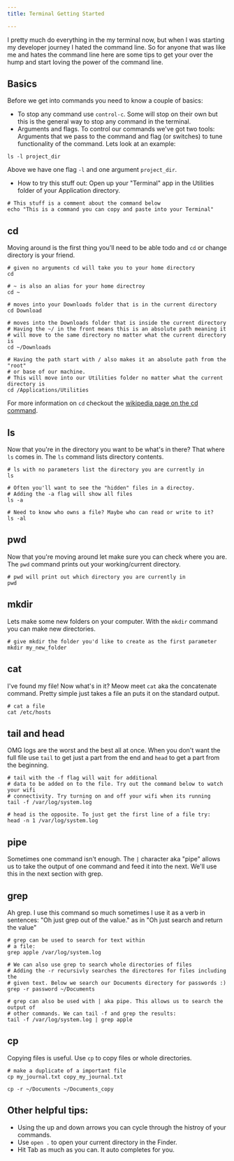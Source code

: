 ```yaml
---
title: Terminal Getting Started

---
```


I pretty much do everything in the my terminal now, but when I was starting my
developer journey I hated the command line. So for anyone that was like me and
hates the command line here are some tips to get your over the hump and start
loving the power of the command line.

## Basics

Before we get into commands you need to know a couple of basics:

* To stop any command use `control-c`. Some will stop on their own but this
is the general way to stop any command in the terminal.
* Arguments and flags. To control our commands we've got two tools: Arguments
that we pass to the command and flag (or switches) to tune functionality of the
command. Lets look at an example:

<pre><code data-language="shell">ls -l project_dir
</code></pre>

Above we have one flag `-l` and one argument `project_dir`.

* How to try this stuff out: Open up your "Terminal" app in the Utilities folder
of your Application directory.

<pre><code data-language="shell"># This stuff is a comment about the command below
echo "This is a command you can copy and paste into your Terminal"
</code></pre>

## cd

Moving around is the first thing you'll need to be able todo and `cd` or change
directory is your friend.

<pre><code data-language="shell"># given no arguments cd will take you to your home directory
cd

# ~ is also an alias for your home directroy
cd ~

# moves into your Downloads folder that is in the current directory
cd Download

# moves into the Downloads folder that is inside the current directory
# Having the ~/ in the front means this is an absolute path meaning it
# will move to the same directory no matter what the current directory is
cd ~/Downloads

# Having the path start with / also makes it an absolute path from the "root"
# or base of our machine.
# This will move into our Utilities folder no matter what the current directory is
cd /Applications/Utilities
</code></pre>

For more information on `cd` checkout the [wikipedia page on the cd command](http://en.wikipedia.org/wiki/Cd_\(command\)).

## ls

Now that you're in the directory you want to be what's in there? That where `ls`
comes in. The `ls` command lists directory contents.

<pre><code data-language="shell"># ls with no parameters list the directory you are currently in
ls

# Often you'll want to see the "hidden" files in a directoy.
# Adding the -a flag will show all files
ls -a

# Need to know who owns a file? Maybe who can read or write to it?
ls -al
</code></pre>

## pwd

Now that you're moving around let make sure you can check where you are. The `pwd`
command prints out your working/current directory.

<pre><code data-language="shell"># pwd will print out which directory you are currently in
pwd
</code></pre>

## mkdir

Lets make some new folders on your computer. With the `mkdir` command you can
make new directories.

<pre><code data-language="shell"># give mkdir the folder you'd like to create as the first parameter
mkdir my_new_folder
</code></pre>

## cat

I've found my file! Now what's in it? Meow meet `cat` aka the concatenate command.
Pretty simple just takes a file an puts it on the standard output.

<pre><code data-language="shell"># cat a file
cat /etc/hosts
</code></pre>

## tail and head

OMG logs are the worst and the best all at once. When you don't want the full
file use `tail` to get just a part from the end and `head` to get a part from
the beginning.

<pre><code data-language="shell"># tail with the -f flag will wait for additional
# data to be added on to the file. Try out the command below to watch your wifi
# connectivity. Try turning on and off your wifi when its running
tail -f /var/log/system.log

# head is the opposite. To just get the first line of a file try:
head -n 1 /var/log/system.log
</code></pre>

## pipe

Sometimes one command isn't enough. The `|` character aka "pipe" allows us to
take the output of one command and feed it into the next. We'll use this in the
next section with grep.

## grep

Ah grep. I use this command so much sometimes I use it as a verb in sentences:
"Oh just grep out of the value." as in "Oh just search and return the value"

<pre><code data-language="shell"># grep can be used to search for text within
# a file:
grep apple /var/log/system.log

# We can also use grep to search whole directories of files
# Adding the -r recursivly searches the directores for files including the
# given text. Below we search our Documents directory for passwords :)
grep -r password ~/Documents

# grep can also be used with | aka pipe. This allows us to search the output of
# other commands. We can tail -f and grep the results:
tail -f /var/log/system.log | grep apple
</code></pre>

## cp

Copying files is useful. Use `cp` to copy files or whole directories.

<pre><code data-language="shell"># make a duplicate of a important file
cp my_journal.txt copy_my_journal.txt

cp -r ~/Documents ~/Documents_copy
</code></pre>

## Other helpful tips:

* Using the up and down arrows you can cycle through the histroy of your commands.
* Use `open .` to open your current directory in the Finder.
* Hit Tab as much as you can. It auto completes for you.





